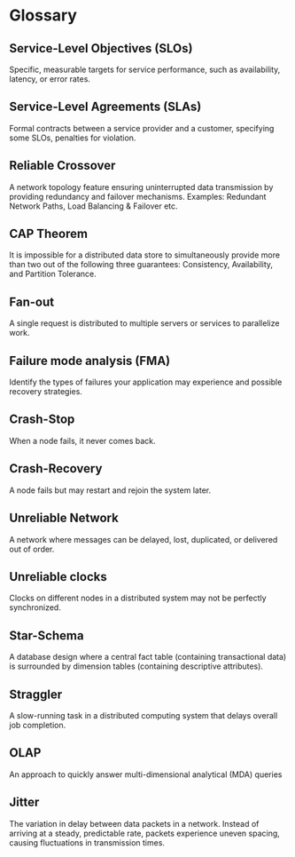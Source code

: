 # Glossary

## Service-Level Objectives (SLOs)

Specific, measurable targets for service performance, such as availability, latency, or error rates.

## Service-Level Agreements (SLAs)

Formal contracts between a service provider and a customer, specifying some SLOs, penalties for violation.

## Reliable Crossover

A network topology feature ensuring uninterrupted data transmission by providing redundancy and failover mechanisms. Examples: Redundant Network Paths, Load Balancing & Failover etc.

## CAP Theorem

It is impossible for a distributed data store to simultaneously provide more than two out of the following three guarantees: Consistency, Availability, and Partition Tolerance.

## Fan-out

A single request is distributed to multiple servers or services to parallelize work.

## Failure mode analysis (FMA)

Identify the types of failures your application may experience and possible recovery strategies.

## Crash-Stop

When a node fails, it never comes back.

## Crash-Recovery

A node fails but may restart and rejoin the system later.

## Unreliable Network

A network where messages can be delayed, lost, duplicated, or delivered out of order.

## Unreliable clocks

Clocks on different nodes in a distributed system may not be perfectly synchronized.

## Star-Schema

A database design where a central fact table (containing transactional data) is surrounded by dimension tables (containing descriptive attributes).

## Straggler

A slow-running task in a distributed computing system that delays overall job completion.

## OLAP

An approach to quickly answer multi-dimensional analytical (MDA) queries

## Jitter

The variation in delay between data packets in a network. Instead of arriving at a steady, predictable rate, packets experience uneven spacing, causing fluctuations in transmission times.

